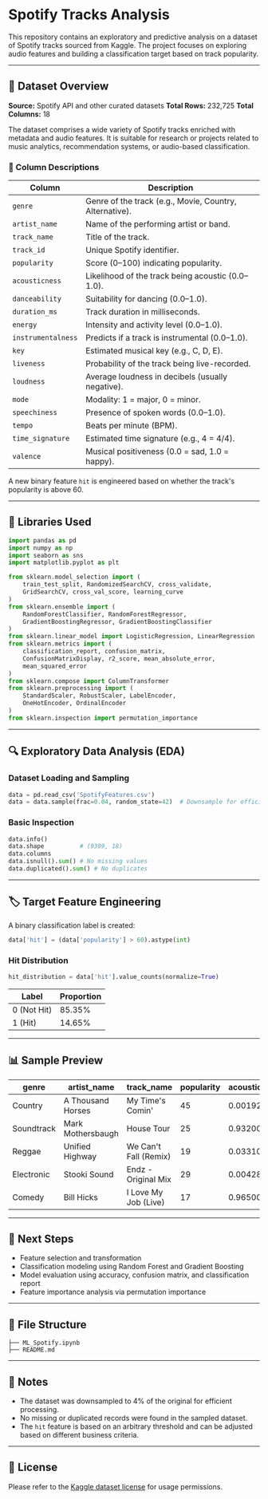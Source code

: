 # Spotify Tracks Analysis

This repository contains an exploratory and predictive analysis on a dataset of Spotify tracks sourced from Kaggle. The project focuses on exploring audio features and building a classification target based on track popularity.

---

## 📂 Dataset Overview

**Source:** Spotify API and other curated datasets
**Total Rows:** 232,725
**Total Columns:** 18

The dataset comprises a wide variety of Spotify tracks enriched with metadata and audio features. It is suitable for research or projects related to music analytics, recommendation systems, or audio-based classification.

### 📌 Column Descriptions

| Column             | Description                                             |
| ------------------ | ------------------------------------------------------- |
| `genre`            | Genre of the track (e.g., Movie, Country, Alternative). |
| `artist_name`      | Name of the performing artist or band.                  |
| `track_name`       | Title of the track.                                     |
| `track_id`         | Unique Spotify identifier.                              |
| `popularity`       | Score (0–100) indicating popularity.                    |
| `acousticness`     | Likelihood of the track being acoustic (0.0–1.0).       |
| `danceability`     | Suitability for dancing (0.0–1.0).                      |
| `duration_ms`      | Track duration in milliseconds.                         |
| `energy`           | Intensity and activity level (0.0–1.0).                 |
| `instrumentalness` | Predicts if a track is instrumental (0.0–1.0).          |
| `key`              | Estimated musical key (e.g., C, D, E).                  |
| `liveness`         | Probability of the track being live-recorded.           |
| `loudness`         | Average loudness in decibels (usually negative).        |
| `mode`             | Modality: 1 = major, 0 = minor.                         |
| `speechiness`      | Presence of spoken words (0.0–1.0).                     |
| `tempo`            | Beats per minute (BPM).                                 |
| `time_signature`   | Estimated time signature (e.g., 4 = 4/4).               |
| `valence`          | Musical positiveness (0.0 = sad, 1.0 = happy).          |

A new binary feature `hit` is engineered based on whether the track's popularity is above 60.

---

## 🧰 Libraries Used

```python
import pandas as pd
import numpy as np
import seaborn as sns
import matplotlib.pyplot as plt

from sklearn.model_selection import (
    train_test_split, RandomizedSearchCV, cross_validate,
    GridSearchCV, cross_val_score, learning_curve
)
from sklearn.ensemble import (
    RandomForestClassifier, RandomForestRegressor,
    GradientBoostingRegressor, GradientBoostingClassifier
)
from sklearn.linear_model import LogisticRegression, LinearRegression
from sklearn.metrics import (
    classification_report, confusion_matrix,
    ConfusionMatrixDisplay, r2_score, mean_absolute_error,
    mean_squared_error
)
from sklearn.compose import ColumnTransformer
from sklearn.preprocessing import (
    StandardScaler, RobustScaler, LabelEncoder,
    OneHotEncoder, OrdinalEncoder
)
from sklearn.inspection import permutation_importance
```

---

## 🔍 Exploratory Data Analysis (EDA)

### Dataset Loading and Sampling

```python
data = pd.read_csv('SpotifyFeatures.csv')
data = data.sample(frac=0.04, random_state=42)  # Downsample for efficiency
```

### Basic Inspection

```python
data.info()
data.shape          # (9309, 18)
data.columns
data.isnull().sum() # No missing values
data.duplicated().sum() # No duplicates
```

---

## 🏷️ Target Feature Engineering

A binary classification label is created:

```python
data['hit'] = (data['popularity'] > 60).astype(int)
```

### Hit Distribution

```python
hit_distribution = data['hit'].value_counts(normalize=True)
```

| Label       | Proportion |
| ----------- | ---------- |
| 0 (Not Hit) | 85.35%     |
| 1 (Hit)     | 14.65%     |

---

## 📊 Sample Preview

| genre      | artist\_name      | track\_name           | popularity | acousticness | energy | speechiness | valence | hit |
| ---------- | ----------------- | --------------------- | ---------- | ------------ | ------ | ----------- | ------- | --- |
| Country    | A Thousand Horses | My Time's Comin'      | 45         | 0.00192      | 0.835  | 0.0609      | 0.3850  | 0   |
| Soundtrack | Mark Mothersbaugh | House Tour            | 25         | 0.93200      | 0.0798 | 0.0439      | 0.0487  | 0   |
| Reggae     | Unified Highway   | We Can't Fall (Remix) | 19         | 0.03310      | 0.737  | 0.2120      | 0.7870  | 0   |
| Electronic | Stooki Sound      | Endz - Original Mix   | 29         | 0.00428      | 0.772  | 0.0904      | 0.1700  | 0   |
| Comedy     | Bill Hicks        | I Love My Job (Live)  | 17         | 0.96500      | 0.804  | 0.8070      | 0.1850  | 0   |

---

## 🧠 Next Steps

* Feature selection and transformation
* Classification modeling using Random Forest and Gradient Boosting
* Model evaluation using accuracy, confusion matrix, and classification report
* Feature importance analysis via permutation importance

---

## 📁 File Structure

```
├── ML_Spotify.ipynb
├── README.md
```

---

## 📌 Notes

* The dataset was downsampled to 4% of the original for efficient processing.
* No missing or duplicated records were found in the sampled dataset.
* The `hit` feature is based on an arbitrary threshold and can be adjusted based on different business criteria.

---

## 📜 License

Please refer to the [Kaggle dataset license](https://www.kaggle.com/datasets) for usage permissions.


